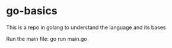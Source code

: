 # go-basics
This is a repo in golang to understand the language and its bases

Run the main file: go run main.go
